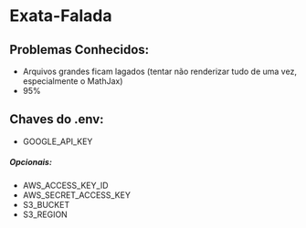 # Exata-Falada

## Problemas Conhecidos:
* Arquivos grandes ficam lagados (tentar não renderizar tudo de uma vez, especialmente o MathJax)
* 95% 


## Chaves do .env:
* GOOGLE_API_KEY
##### Opcionais:
* AWS_ACCESS_KEY_ID
* AWS_SECRET_ACCESS_KEY
* S3_BUCKET
* S3_REGION

